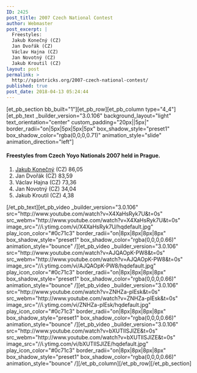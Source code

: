```yaml
---
ID: 2425
post_title: 2007 Czech National Contest
author: Webmaster
post_excerpt: |
  Freestyles:
  Jakub Konečný (CZ)
  Jan Dvořák (CZ)
  Václav Hajna (CZ)
  Jan Novotný (CZ)
  Jakub Kroutil (CZ)
layout: post
permalink: >
  http://spintricks.org/2007-czech-national-contest/
published: true
post_date: 2018-04-13 05:24:44
---
```

[et_pb_section bb_built="1"][et_pb_row][et_pb_column type="4_4"][et_pb_text _builder_version="3.0.106" background_layout="light" text_orientation="center" custom_padding="20px||5px|" border_radii="on|5px|5px|5px|5px" box_shadow_style="preset1" box_shadow_color="rgba(0,0,0,0.71)" animation_style="slide" animation_direction="left"]
<h4>Freestyles from Czech Yoyo Nationals 2007 held in Prague.</h4>
<ol>
 	<li><a href="/category/spinners/jakub.k">Jakub Konečný</a> (CZ) 86,05</li>
 	<li>Jan Dvořák (CZ) 83,59</li>
 	<li>Václav Hajna (CZ) 73,36</li>
 	<li>Jan Novotný (CZ) 34,04</li>
 	<li>Jakub Kroutil (CZ) 4,38</li>
</ol>
[/et_pb_text][et_pb_video _builder_version="3.0.106" src="http://www.youtube.com/watch?v=X4XaHsRyk7U&amp;t=0s" src_webm="http://www.youtube.com/watch?v=X4XaHsRyk7U&amp;t=0s" image_src="//i.ytimg.com/vi/X4XaHsRyk7U/hqdefault.jpg" play_icon_color="#0c71c3" border_radii="on|8px|8px|8px|8px" box_shadow_style="preset1" box_shadow_color="rgba(0,0,0,0.66)" animation_style="bounce" /][et_pb_video _builder_version="3.0.106" src="http://www.youtube.com/watch?v=AJQAOpK-PW8&amp;t=0s" src_webm="http://www.youtube.com/watch?v=AJQAOpK-PW8&amp;t=0s" image_src="//i.ytimg.com/vi/AJQAOpK-PW8/hqdefault.jpg" play_icon_color="#0c71c3" border_radii="on|8px|8px|8px|8px" box_shadow_style="preset1" box_shadow_color="rgba(0,0,0,0.66)" animation_style="bounce" /][et_pb_video _builder_version="3.0.106" src="http://www.youtube.com/watch?v=ZNHZa-plEsk&amp;t=0s" src_webm="http://www.youtube.com/watch?v=ZNHZa-plEsk&amp;t=0s" image_src="//i.ytimg.com/vi/ZNHZa-plEsk/hqdefault.jpg" play_icon_color="#0c71c3" border_radii="on|8px|8px|8px|8px" box_shadow_style="preset1" box_shadow_color="rgba(0,0,0,0.66)" animation_style="bounce" /][et_pb_video _builder_version="3.0.106" src="http://www.youtube.com/watch?v=bXUTIlSJlZE&amp;t=0s" src_webm="http://www.youtube.com/watch?v=bXUTIlSJlZE&amp;t=0s" image_src="//i.ytimg.com/vi/bXUTIlSJlZE/hqdefault.jpg" play_icon_color="#0c71c3" border_radii="on|8px|8px|8px|8px" box_shadow_style="preset1" box_shadow_color="rgba(0,0,0,0.66)" animation_style="bounce" /][/et_pb_column][/et_pb_row][/et_pb_section]